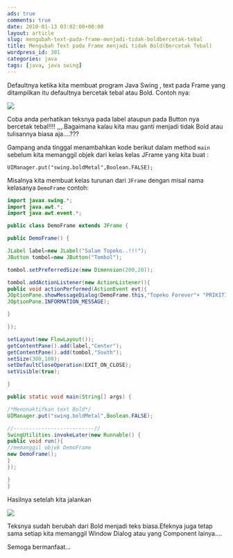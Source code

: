 ```yaml
---
ads: true
comments: true
date: 2010-01-13 03:02:00+00:00
layout: article
slug: mengubah-text-pada-frame-menjadi-tidak-boldbercetak-tebal
title: Mengubah Text pada Frame menjadi tidak Bold(Bercetak Tebal)
wordpress_id: 301
categories: java
tags: [java, java swing]
---
```


Defaultnya ketika kita membuat program Java Swing , text pada Frame yang ditampilkan itu defaultnya bercetak tebal atau Bold.
Contoh nya:





![](http://i66.tinypic.com/23iv1jm.jpg)




Coba anda perhatikan teksnya pada label ataupun pada Button nya bercetak tebal!!!! ,,,.Bagaimana kalau kita mau ganti menjadi tidak Bold atau tulisannya biasa aja....???

Gampang anda tinggal menambahkan kode berikut dalam method `main` sebelum kita memanggil objek dari kelas kelas JFrame yang kita buat :

`UIManager.put("swing.boldMetal",Boolean.FALSE);`

Misalnya kita membuat kelas turunan dari `JFrame` dengan misal nama kelasanya `DemoFrame`
contoh:


```java
import javax.swing.*;
import java.awt.*;
import java.awt.event.*;

public class DemoFrame extends JFrame {

public DemoFrame() {

JLabel label=new JLabel("Salam Topeko..!!!");
JButton tombol=new JButton("Tombol");

tombol.setPreferredSize(new Dimension(200,20));

tombol.addActionListener(new ActionListener(){
public void actionPerformed(ActionEvent evt){
JOptionPane.showMessageDialog(DemoFrame.this,"Topeko Forever"+ "PRIKITIEW...!!!!nwww.topeko.blogspot.com","About",
JOptionPane.INFORMATION_MESSAGE);

}

});

setLayout(new FlowLayout());
getContentPane().add(label,"Center");
getContentPane().add(tombol,"South");
setSize(300,100);
setDefaultCloseOperation(EXIT_ON_CLOSE);
setVisible(true);

}

public static void main(String[] args) {

/*Menonaktifkan text Bold*/
UIManager.put("swing.boldMetal",Boolean.FALSE);

//--------------------------//
SwingUtilities.invokeLater(new Runnable() {
public void run(){
//memanggil objek DemoFrame
new DemoFrame();
}
});

}
}
```




Hasilnya setelah kita jalankan

![](http://i67.tinypic.com/rc3dow.jpg)




Teksnya sudah berubah dari Bold menjadi teks biasa.Efeknya juga tetap sama setiap kita memanggil Window Dialog atau yang Component lainya....


Semoga bermanfaat...
